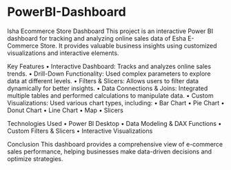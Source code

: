 # PowerBI-Dashboard
Isha Ecommerce Store Dashboard
This project is an interactive Power BI dashboard for tracking and analyzing online sales data of Esha E-Commerce Store. It provides valuable business insights using customized visualizations and interactive elements.

Key Features
	•	Interactive Dashboard: Tracks and analyzes online sales trends.
	•	Drill-Down Functionality: Used complex parameters to explore data at different levels.
	•	Filters & Slicers: Allows users to filter data dynamically for better insights.
	•	Data Connections & Joins: Integrated multiple tables and performed calculations to manipulate data.
	•	Custom Visualizations: Used various chart types, including:
	•	Bar Chart
	•	Pie Chart
	•	Donut Chart
	•	Line Chart
	•	Map
	•	Slicers

Technologies Used
	•	Power BI Desktop
	•	Data Modeling & DAX Functions
	•	Custom Filters & Slicers
	•	Interactive Visualizations

Conclusion
This dashboard provides a comprehensive view of e-commerce sales performance, helping businesses make data-driven decisions and optimize strategies.
